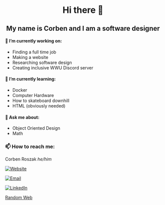 <h1 align="center"> Hi there 👋 </h1>

<h2 align="center"> My name is Corben and I am a software designer </h2>


#### 🔭 I’m currently working on:
- Finding a full time job
- Making a website 
- Researching software design
- Creating inclusive WWU Discord server

#### 🌱 I’m currently learning:
- Docker 
- Computer Hardware
- How to skateboard downhill
- HTML (obviously needed)

#### 💬 Ask me about:
- Object Oriented Design
- Math

### 📫 How to reach me:
Corben Roszak <em>he/him</em>

[![Website][web-shield]][web-url]

[![Email][email-shield]][email-url]

[![LinkedIn][linkedin-shield]][linkedin-url]

[Random Web](https://theuselessweb.com/)

<!--
**roszakc/roszakc** is a ✨ _special_ ✨ repository because its `README.md` (this file) appears on your GitHub profile.

Here are some ideas to get you started:

- 👯 I’m looking to collaborate on ...
- 🤔 I’m looking for help with ...
- 
- ⚡ Fun fact: ...
-->

[linkedin-shield]: https://img.shields.io/badge/-LinkedIn-black.svg?style=for-the-badge&logo=linkedin&colorB=555
[linkedin-url]: https://linkedin.com/in/corben-roszak
[email-shield]: https://img.shields.io/badge/-Email-blue?style=for-the-badge&logo=Mail.Ru
[email-url]: mailto:corbenroszak@gmail.com
[web-shield]: https://img.shields.io/badge/-Website-red?style=for-the-badge&logo=Namecheap
[web-url]: https://www.roszakc.me
